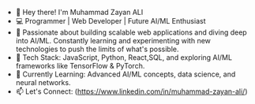 - 👋 Hey there! I'm Muhammad Zayan ALI
- 💻 Programmer | Web Developer | Future AI/ML Enthusiast
- 🚀 Passionate about building scalable web applications and diving deep into AI/ML. Constantly learning and experimenting with new technologies to push the limits of what's possible.
- 🔧 Tech Stack: JavaScript, Python, React,SQL, and exploring AI/ML frameworks like TensorFlow & PyTorch.
- 🌱 Currently Learning: Advanced AI/ML concepts, data science, and neural networks.
- 📫 Let's Connect: (https://www.linkedin.com/in/muhammad-zayan-ali/)

